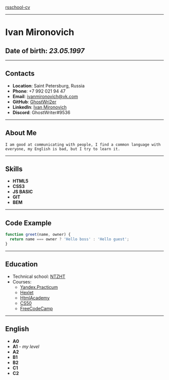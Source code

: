 [rsschool-cv](https://app.rs.school/cv/28c831cd-3464-4a52-a20f-dc32301317b1)

---

# Ivan Mironovich

## **Date of birth**: _23.05.1997_

---

## Contacts

- **Location**: Saint Petersburg, Russia
- **Phone**: +7 992 021 94 47
- **Email**: ivanmironovich@vk.com
- **GitHub**: [GhostWri2er][2]
- **LinkedIn**: [Ivan Mironovich][3]
- **Discord**: GhostWriter#9536

---

## About Me

`I am good at communicating with people, I find a common language with everyone, my English is bad, but I try to learn it.`

---

## Skills

- **HTML5**
- **CSS3**
- **JS BASIC**
- **GIT**
- **BEM**

---

## Code Example

```javascript
function greet(name, owner) {
  return name === owner ? 'Hello boss' : 'Hello guest';
}
```

---

## Education

- Technical school: [NTZHT][4]
- Courses:
  - [Yandex.Practicum][5]
  - [Hexlet][6]
  - [HtmlAcademy][7]
  - [CS50][8]
  - [FreeCodeCamp][9]

---

## English

- **A0**
- **A1** - _my level_
- **A2**
- **B1**
- **B2**
- **C1**
- **C2**

[2]:(https://github.com/GhostWri2er)
[3]:(https://www.linkedin.com/in/ivan-mironovich-99aab3223/)
[4]:(http://www.xn--f1anpb.xn--p1ai/)
[5]:(https://practicum.yandex.ru/web/)
[6]:(https://ru.hexlet.io/)
[7]:(https://htmlacademy.ru/study)
[8]:(https://www.youtube.com/watch?v=Sy_wba7l1UU&list=PLawfWYMUziZqyUL5QDLVbe3j5BKWj42E5)
[9]:(https://www.freecodecamp.org/)
